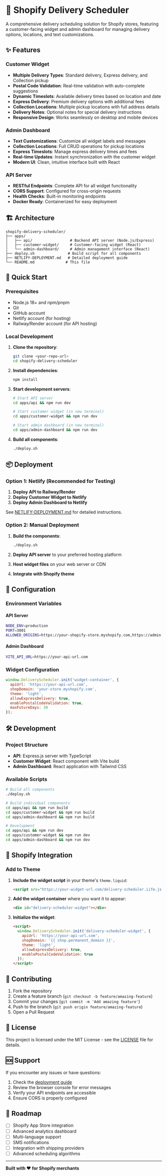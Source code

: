 # 🚚 Shopify Delivery Scheduler

A comprehensive delivery scheduling solution for Shopify stores, featuring a customer-facing widget and admin dashboard for managing delivery options, locations, and text customizations.

## ✨ Features

### Customer Widget
- **Multiple Delivery Types**: Standard delivery, Express delivery, and Collection pickup
- **Postal Code Validation**: Real-time validation with auto-complete suggestions
- **Dynamic Timeslots**: Available delivery times based on location and date
- **Express Delivery**: Premium delivery options with additional fees
- **Collection Locations**: Multiple pickup locations with full address details
- **Delivery Notes**: Optional notes for special delivery instructions
- **Responsive Design**: Works seamlessly on desktop and mobile devices

### Admin Dashboard
- **Text Customizations**: Customize all widget labels and messages
- **Collection Locations**: Full CRUD operations for pickup locations
- **Express Timeslots**: Manage express delivery times and fees
- **Real-time Updates**: Instant synchronization with the customer widget
- **Modern UI**: Clean, intuitive interface built with React

### API Server
- **RESTful Endpoints**: Complete API for all widget functionality
- **CORS Support**: Configured for cross-origin requests
- **Health Checks**: Built-in monitoring endpoints
- **Docker Ready**: Containerized for easy deployment

## 🏗️ Architecture

```
shopify-delivery-scheduler/
├── apps/
│   ├── api/                 # Backend API server (Node.js/Express)
│   ├── customer-widget/     # Customer-facing widget (React)
│   └── admin-dashboard/     # Admin management interface (React)
├── deploy.sh               # Build script for all components
├── NETLIFY-DEPLOYMENT.md   # Detailed deployment guide
└── README.md              # This file
```

## 🚀 Quick Start

### Prerequisites
- Node.js 18+ and npm/pnpm
- Git
- GitHub account
- Netlify account (for hosting)
- Railway/Render account (for API hosting)

### Local Development

1. **Clone the repository**:
   ```bash
   git clone <your-repo-url>
   cd shopify-delivery-scheduler
   ```

2. **Install dependencies**:
   ```bash
   npm install
   ```

3. **Start development servers**:
   ```bash
   # Start API server
   cd apps/api && npm run dev
   
   # Start customer widget (in new terminal)
   cd apps/customer-widget && npm run dev
   
   # Start admin dashboard (in new terminal)
   cd apps/admin-dashboard && npm run dev
   ```

4. **Build all components**:
   ```bash
   ./deploy.sh
   ```

## 📦 Deployment

### Option 1: Netlify (Recommended for Testing)

1. **Deploy API to Railway/Render**
2. **Deploy Customer Widget to Netlify**
3. **Deploy Admin Dashboard to Netlify**

See [NETLIFY-DEPLOYMENT.md](./NETLIFY-DEPLOYMENT.md) for detailed instructions.

### Option 2: Manual Deployment

1. **Build the components**:
   ```bash
   ./deploy.sh
   ```

2. **Deploy API server** to your preferred hosting platform
3. **Host widget files** on your web server or CDN
4. **Integrate with Shopify theme**

## 🔧 Configuration

### Environment Variables

#### API Server
```bash
NODE_ENV=production
PORT=3001
ALLOWED_ORIGINS=https://your-shopify-store.myshopify.com,https://admin.shopify.com
```

#### Admin Dashboard
```bash
VITE_API_URL=https://your-api-url.com
```

### Widget Configuration

```javascript
window.DeliveryScheduler.init('widget-container', {
  apiUrl: 'https://your-api-url.com',
  shopDomain: 'your-store.myshopify.com',
  theme: 'light',
  allowExpressDelivery: true,
  enablePostalCodeValidation: true,
  maxFutureDays: 30
});
```

## 🛠️ Development

### Project Structure

- **API**: Express.js server with TypeScript
- **Customer Widget**: React component with Vite build
- **Admin Dashboard**: React application with Tailwind CSS

### Available Scripts

```bash
# Build all components
./deploy.sh

# Build individual components
cd apps/api && npm run build
cd apps/customer-widget && npm run build
cd apps/admin-dashboard && npm run build

# Development
cd apps/api && npm run dev
cd apps/customer-widget && npm run dev
cd apps/admin-dashboard && npm run dev
```

## 📱 Shopify Integration

### Add to Theme

1. **Include the widget script** in your theme's `theme.liquid`:
   ```html
   <script src="https://your-widget-url.com/delivery-scheduler.iife.js"></script>
   ```

2. **Add the widget container** where you want it to appear:
   ```html
   <div id="delivery-scheduler-widget"></div>
   ```

3. **Initialize the widget**:
   ```html
   <script>
     window.DeliveryScheduler.init('delivery-scheduler-widget', {
       apiUrl: 'https://your-api-url.com',
       shopDomain: '{{ shop.permanent_domain }}',
       theme: 'light',
       allowExpressDelivery: true,
       enablePostalCodeValidation: true
     });
   </script>
   ```

## 🤝 Contributing

1. Fork the repository
2. Create a feature branch (`git checkout -b feature/amazing-feature`)
3. Commit your changes (`git commit -m 'Add amazing feature'`)
4. Push to the branch (`git push origin feature/amazing-feature`)
5. Open a Pull Request

## 📄 License

This project is licensed under the MIT License - see the [LICENSE](LICENSE) file for details.

## 🆘 Support

If you encounter any issues or have questions:

1. Check the [deployment guide](./NETLIFY-DEPLOYMENT.md)
2. Review the browser console for error messages
3. Verify your API endpoints are accessible
4. Ensure CORS is properly configured

## 🎯 Roadmap

- [ ] Shopify App Store integration
- [ ] Advanced analytics dashboard
- [ ] Multi-language support
- [ ] SMS notifications
- [ ] Integration with shipping providers
- [ ] Advanced scheduling algorithms

---

**Built with ❤️ for Shopify merchants** 